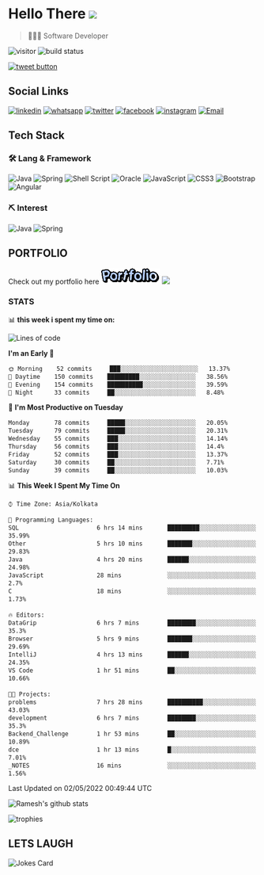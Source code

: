 
# Hello There <img src="https://media.giphy.com/media/hvRJCLFzcasrR4ia7z/giphy.gif" width="25px">

> 👨🏻‍💻 Software Developer

![visitor](https://visitor-badge.glitch.me/badge?page_id=rameskum) ![build status](https://github.com/rameskum/rameskum/workflows/build/badge.svg)

<a href="https://twitter.com/intent/tweet?text=Share&url=https%3A%2F%2Frameskum.com&hashtags=portfolio&original_referer=http%3A%2F%2Fgithub.com%2F&tw_p=tweetbutton" target="_blank">
  <img src="http://jpillora.com/github-twitter-button/img/tweet.png"
       alt="tweet button" title="Share"></img>
</a>

## Social Links

[![linkedin](https://img.shields.io/badge/LinkedIn-0077B5?style=for-the-badge&logo=linkedin&logoColor=white)](https://www.linkedin.com/in/rameskum/) [![whatsapp](https://img.shields.io/badge/WhatsApp-25D366?style=for-the-badge&logo=whatsapp&logoColor=white)](https://wa.me/+917064247865) [![twitter](https://img.shields.io/badge/Twitter-1DA1F2?style=for-the-badge&logo=twitter&logoColor=white)](https://twitter.com/rameskum) [![facebook](https://img.shields.io/badge/Facebook-1877F2?style=for-the-badge&logo=facebook&logoColor=white)](https://www.facebook.com/rameskum.fb) [![instagram](https://img.shields.io/badge/Instagram-E4405F?style=for-the-badge&logo=instagram&logoColor=white)](https://www.instagram.com/rameskum.ms/) [![Email](https://img.shields.io/badge/Microsoft_Outlook-0078D4?style=for-the-badge&logo=microsoft-outlook&logoColor=white)](mailto:rameskum.ms@outlook.com)

## Tech Stack

### 🛠 Lang & Framework

![Java](https://img.shields.io/badge/java-%23ED8B00.svg?style=for-the-badge&logo=java&logoColor=white) ![Spring](https://img.shields.io/badge/spring-%236DB33F.svg?style=for-the-badge&logo=spring&logoColor=white) ![Shell Script](https://img.shields.io/badge/shell_script-%23121011.svg?style=for-the-badge&logo=gnu-bash&logoColor=white) ![Oracle](https://img.shields.io/badge/Oracle-F80000?style=for-the-badge&logo=oracle&logoColor=white) ![JavaScript](https://img.shields.io/badge/javascript-%23323330.svg?style=for-the-badge&logo=javascript&logoColor=%23F7DF1E) ![CSS3](https://img.shields.io/badge/css3-%231572B6.svg?style=for-the-badge&logo=css3&logoColor=white) ![Bootstrap](https://img.shields.io/badge/bootstrap-%23563D7C.svg?style=for-the-badge&logo=bootstrap&logoColor=white) ![Angular](https://img.shields.io/badge/angular-%23DD0031.svg?style=for-the-badge&logo=angular&logoColor=white)

### ⛏ Interest

![Java](https://img.shields.io/badge/java-%23ED8B00.svg?style=for-the-badge&logo=java&logoColor=white) ![Spring](https://img.shields.io/badge/spring-%236DB33F.svg?style=for-the-badge&logo=spring&logoColor=white)

## PORTFOLIO

Check out my portfolio here [![PORFOLIO](res/portfolio.gif)](https://rameskum.com) <img src="https://media4.giphy.com/media/3ohhwjlY5Qvz1SA4Y8/giphy.gif?cid=790b7611c14d5b41f651c2be47dde117af00c078726bf08f&rid=giphy.gif&ct=s" width="30px">

### STATS

📊 **this week i spent my time on:**

<!--START_SECTION:waka-->
![Lines of code](https://img.shields.io/badge/From%20Hello%20World%20I%27ve%20Written-559%20Thousand%20lines%20of%20code-blue)

**I'm an Early 🐤** 

```text
🌞 Morning    52 commits     ███░░░░░░░░░░░░░░░░░░░░░░   13.37% 
🌆 Daytime    150 commits    █████████░░░░░░░░░░░░░░░░   38.56% 
🌃 Evening    154 commits    ██████████░░░░░░░░░░░░░░░   39.59% 
🌙 Night      33 commits     ██░░░░░░░░░░░░░░░░░░░░░░░   8.48%

```
📅 **I'm Most Productive on Tuesday** 

```text
Monday       78 commits     █████░░░░░░░░░░░░░░░░░░░░   20.05% 
Tuesday      79 commits     █████░░░░░░░░░░░░░░░░░░░░   20.31% 
Wednesday    55 commits     ███░░░░░░░░░░░░░░░░░░░░░░   14.14% 
Thursday     56 commits     ███░░░░░░░░░░░░░░░░░░░░░░   14.4% 
Friday       52 commits     ███░░░░░░░░░░░░░░░░░░░░░░   13.37% 
Saturday     30 commits     ██░░░░░░░░░░░░░░░░░░░░░░░   7.71% 
Sunday       39 commits     ██░░░░░░░░░░░░░░░░░░░░░░░   10.03%

```


📊 **This Week I Spent My Time On** 

```text
⌚︎ Time Zone: Asia/Kolkata

💬 Programming Languages: 
SQL                      6 hrs 14 mins       █████████░░░░░░░░░░░░░░░░   35.99% 
Other                    5 hrs 10 mins       ███████░░░░░░░░░░░░░░░░░░   29.83% 
Java                     4 hrs 20 mins       ██████░░░░░░░░░░░░░░░░░░░   24.98% 
JavaScript               28 mins             ░░░░░░░░░░░░░░░░░░░░░░░░░   2.7% 
C                        18 mins             ░░░░░░░░░░░░░░░░░░░░░░░░░   1.73%

🔥 Editors: 
DataGrip                 6 hrs 7 mins        ████████░░░░░░░░░░░░░░░░░   35.3% 
Browser                  5 hrs 9 mins        ███████░░░░░░░░░░░░░░░░░░   29.69% 
IntelliJ                 4 hrs 13 mins       ██████░░░░░░░░░░░░░░░░░░░   24.35% 
VS Code                  1 hr 51 mins        ██░░░░░░░░░░░░░░░░░░░░░░░   10.66%

🐱‍💻 Projects: 
problems                 7 hrs 28 mins       ██████████░░░░░░░░░░░░░░░   43.03% 
development              6 hrs 7 mins        ████████░░░░░░░░░░░░░░░░░   35.3% 
Backend_Challenge        1 hr 53 mins        ██░░░░░░░░░░░░░░░░░░░░░░░   10.89% 
dce                      1 hr 13 mins        █░░░░░░░░░░░░░░░░░░░░░░░░   7.01% 
_NOTES                   16 mins             ░░░░░░░░░░░░░░░░░░░░░░░░░   1.56%

```


 Last Updated on 02/05/2022 00:49:44 UTC
<!--END_SECTION:waka-->

![Ramesh's github stats](https://github-readme-stats.vercel.app/api?username=rameskum&show_icons=true&count_private=true&theme=dark)

![trophies](https://github-profile-trophy.vercel.app/?username=rameskum)

## LETS LAUGH

![Jokes Card](https://readme-jokes.vercel.app/api)


